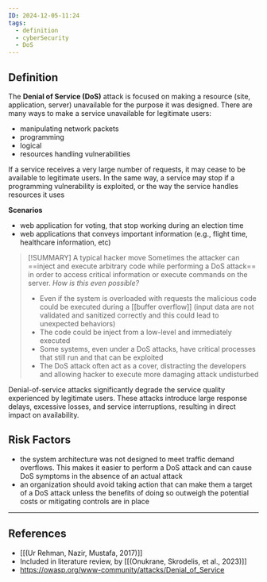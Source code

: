 ```yaml
---
ID: 2024-12-05-11:24
tags:
  - definition
  - cyberSecurity
  - DoS
---
```

## Definition

The **Denial of Service (DoS)** attack is focused on making a resource (site, application, server) unavailable for the purpose it was designed. There are many ways to make a service unavailable for legitimate users:
- manipulating network packets
- programming
- logical
- resources handling vulnerabilities

If a service receives a very large number of requests, it may cease to be available to legitimate users. In the same way, a service may stop if a programming vulnerability is exploited, or the way the service handles resources it uses

**Scenarios**
- web application for voting, that stop working during an election time
- web applications that conveys important information (e.g., flight time, healthcare information, etc)


> [!SUMMARY] A typical hacker move
> Sometimes the attacker can ==inject and execute arbitrary code while performing a DoS attack== in order to access critical information or execute commands on the server.
> *How is this even possible?*
> - Even if the system is overloaded with requests the malicious code could be executed during a [[buffer overflow]] (input data are not validated and sanitized correctly and this could lead to unexpected behaviors)
> - The code could be inject from a low-level and immediately executed
> - Some systems, even under a DoS attacks, have critical processes that still run and that can be exploited
> - The DoS attack often act as a cover, distracting the developers and allowing hacker to execute more damaging attack undisturbed

Denial-of-service attacks significantly degrade the service quality experienced by legitimate users. These attacks introduce large response delays, excessive losses, and service interruptions, resulting in direct impact on availability.

## Risk Factors

- the system architecture was not designed to meet traffic demand overflows. This makes it easier to perform a DoS attack and can cause DoS symptoms in the absence of an actual attack
- an organization should avoid taking action that can make them a target of a DoS attack unless the benefits of doing so outweigh the potential costs or mitigating controls are in place

---
## References
- [[(Ur Rehman, Nazir, Mustafa, 2017)]]
- Included in literature review, by [[(Onukrane, Skrodelis, et al., 2023)]]
- https://owasp.org/www-community/attacks/Denial_of_Service